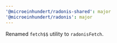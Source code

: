 ```yaml
---
'@microeinhundert/radonis-shared': major
'@microeinhundert/radonis': major
---
```


Renamed `fetch$$` utility to `radonisFetch`.
